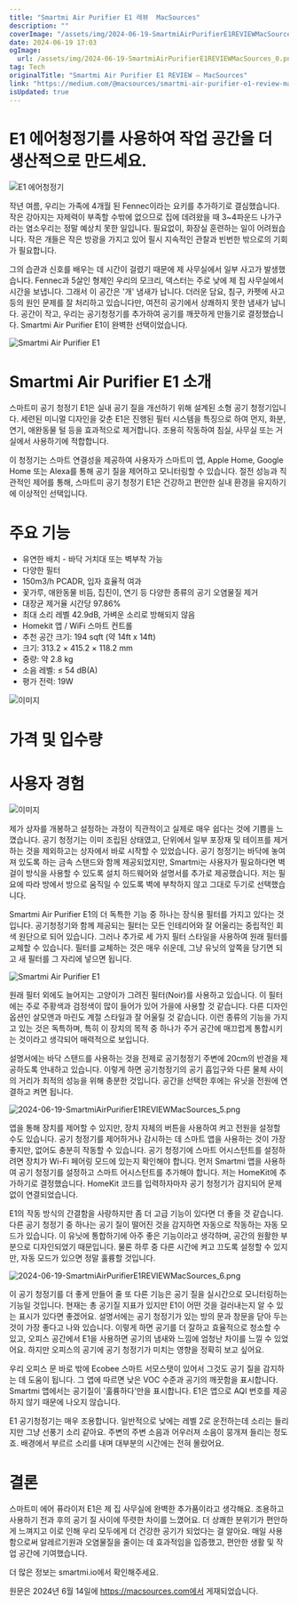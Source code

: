 ```yaml
---
title: "Smartmi Air Purifier E1 레뷰  MacSources"
description: ""
coverImage: "/assets/img/2024-06-19-SmartmiAirPurifierE1REVIEWMacSources_0.png"
date: 2024-06-19 17:03
ogImage:
  url: /assets/img/2024-06-19-SmartmiAirPurifierE1REVIEWMacSources_0.png
tag: Tech
originalTitle: "Smartmi Air Purifier E1 REVIEW — MacSources"
link: "https://medium.com/@macsources/smartmi-air-purifier-e1-review-macsources-67cf72c3e096"
isUpdated: true
---
```


# E1 에어청정기를 사용하여 작업 공간을 더 생산적으로 만드세요.

![E1 에어청정기](/assets/img/2024-06-19-SmartmiAirPurifierE1REVIEWMacSources_0.png)

작년 여름, 우리는 가족에 4개월 된 Fennec이라는 요키를 추가하기로 결심했습니다. 작은 강아지는 자제력이 부족할 수밖에 없으므로 집에 데려왔을 때 3~4파운드 나가구라는 염소우리는 정말 예상치 못한 일입니다. 필요없이, 화장실 훈련하는 일이 어려웠습니다. 작은 개들은 작은 방광을 가지고 있어 필시 지속적인 관찰과 빈번한 밖으로의 기회가 필요합니다.

그의 습관과 신호를 배우는 데 시간이 걸렸기 때문에 제 사무실에서 일부 사고가 발생했습니다. Fennec과 5살인 형제인 우리의 모크리, 덱스터는 주로 낮에 제 집 사무실에서 시간을 보냅니다. 그래서 이 공간은 '개' 냄새가 납니다. 더러운 담요, 침구, 카펫에 사고 등의 원인 문제를 잘 처리하고 있습니다만, 여전히 공기에서 상쾌하지 못한 냄새가 납니다. 공간이 작고, 우리는 공기청정기를 추가하여 공기를 깨끗하게 만들기로 결정했습니다. Smartmi Air Purifier E1이 완벽한 선택이었습니다.

<div class="content-ad"></div>

![Smartmi Air Purifier E1](/assets/img/2024-06-19-SmartmiAirPurifierE1REVIEWMacSources_1.png)

# Smartmi Air Purifier E1 소개

스마트미 공기 청정기 E1은 실내 공기 질을 개선하기 위해 설계된 소형 공기 청정기입니다. 세련된 미니멀 디자인을 갖춘 E1은 진행된 필터 시스템을 특징으로 하여 먼지, 화분, 연기, 애완동물 털 등을 효과적으로 제거합니다. 조용히 작동하여 침실, 사무실 또는 거실에서 사용하기에 적합합니다.

이 청정기는 스마트 연결성을 제공하여 사용자가 스마트미 앱, Apple Home, Google Home 또는 Alexa를 통해 공기 질을 제어하고 모니터링할 수 있습니다. 절전 성능과 직관적인 제어를 통해, 스마트미 공기 청정기 E1은 건강하고 편안한 실내 환경을 유지하기에 이상적인 선택입니다.

<div class="content-ad"></div>

# 주요 기능

- 유연한 배치 - 바닥 거치대 또는 벽부착 가능
- 다양한 필터
- 150m3/h PCADR, 입자 효율적 여과
- 꽃가루, 애완동물 비듬, 집진이, 연기 등 다양한 종류의 공기 오염물질 제거
- 대장균 제거율 시간당 97.86%
- 최대 소리 레벨 42.9dB, 가벼운 소리로 방해되지 않음
- Homekit 앱 / WiFi 스마트 컨트롤
- 추천 공간 크기: 194 sqft (약 14ft x 14ft)
- 크기: 313.2 × 415.2 × 118.2 mm
- 중량: 약 2.8 kg
- 소음 레벨: ≤ 54 dB(A)
- 평가 전력: 19W

![이미지](/assets/img/2024-06-19-SmartmiAirPurifierE1REVIEWMacSources_2.png)

# 가격 및 입수량

<div class="content-ad"></div>

# 사용자 경험

![이미지](/assets/img/2024-06-19-SmartmiAirPurifierE1REVIEWMacSources_3.png)

제가 상자를 개봉하고 설정하는 과정이 직관적이고 실제로 매우 쉽다는 것에 기쁨을 느꼈습니다. 공기 청정기는 이미 조립된 상태였고, 단위에서 일부 포장재 및 테이프를 제거하는 것을 제외하고는 상자에서 바로 시작할 수 있었습니다. 공기 청정기는 바닥에 놓여져 있도록 하는 금속 스탠드와 함께 제공되었지만, Smartmi는 사용자가 필요하다면 벽걸이 방식을 사용할 수 있도록 설치 하드웨어와 설명서를 추가로 제공했습니다. 저는 필요에 따라 방에서 방으로 움직일 수 있도록 벽에 부착하지 않고 그대로 두기로 선택했습니다.

<div class="content-ad"></div>

Smartmi Air Purifier E1의 더 독특한 기능 중 하나는 장식용 필터를 가지고 있다는 것입니다. 공기청정기와 함께 제공되는 필터는 모든 인테리어와 잘 어울리는 중립적인 회색 원단으로 되어 있습니다. 그러나 추가로 세 가지 필터 스타일을 사용하여 원래 필터를 교체할 수 있습니다. 필터를 교체하는 것은 매우 쉬운데, 그냥 유닛의 앞쪽을 당기면 되고 새 필터를 그 자리에 넣으면 됩니다.

![Smartmi Air Purifier E1](/assets/img/2024-06-19-SmartmiAirPurifierE1REVIEWMacSources_4.png)

원래 필터 외에도 늘어지는 고양이가 그려진 필터(Noir)를 사용하고 있습니다. 이 필터에는 주로 주황색과 검정색이 많이 들어가 있어 가을에 사용할 것 같습니다. 다른 디자인 옵션인 살모앤과 마린도 계절 스타일과 잘 어울릴 것 같습니다. 이런 종류의 기능을 가지고 있는 것은 독특하며, 특히 이 장치의 목적 중 하나가 주거 공간에 매끄럽게 통합시키는 것이라고 생각되어 매력적으로 보입니다.

설명서에는 바닥 스탠드를 사용하는 것을 전제로 공기청정기 주변에 20cm의 반경을 제공하도록 안내하고 있습니다. 이렇게 하면 공기청정기의 공기 흡입구와 다른 물체 사이의 거리가 최적의 성능을 위해 충분한 것입니다. 공간을 선택한 후에는 유닛을 전원에 연결하고 켜면 됩니다.

<div class="content-ad"></div>

![2024-06-19-SmartmiAirPurifierE1REVIEWMacSources_5.png](/assets/img/2024-06-19-SmartmiAirPurifierE1REVIEWMacSources_5.png)

앱을 통해 장치를 제어할 수 있지만, 장치 자체의 버튼을 사용하여 켜고 전원을 설정할 수도 있습니다. 공기 청정기를 제어하거나 감시하는 데 스마트 앱을 사용하는 것이 가장 좋지만, 없어도 충분히 작동할 수 있습니다. 공기 청정기에 스마트 어시스턴트를 설정하려면 장치가 Wi-Fi 페어링 모드에 있는지 확인해야 합니다. 먼저 Smartmi 앱을 사용하여 공기 청정기를 설정하고 스마트 어시스턴트를 추가해야 합니다. 저는 HomeKit에 추가하기로 결정했습니다. HomeKit 코드를 입력하자마자 공기 청정기가 감지되어 문제없이 연결되었습니다.

E1의 작동 방식의 간결함을 사랑하지만 좀 더 고급 기능이 있다면 더 좋을 것 같습니다. 다른 공기 청정기 중 하나는 공기 질이 떨어진 것을 감지하면 자동으로 작동하는 자동 모드가 있습니다. 이 유닛에 통합하기에 아주 좋은 기능이라고 생각하며, 공간의 원활한 부분으로 디자인되었기 때문입니다. 물론 하루 중 다른 시간에 켜고 끄도록 설정할 수 있지만, 자동 모드가 있으면 정말 훌륭할 것입니다.

![2024-06-19-SmartmiAirPurifierE1REVIEWMacSources_6.png](/assets/img/2024-06-19-SmartmiAirPurifierE1REVIEWMacSources_6.png)

<div class="content-ad"></div>

이 공기 청정기를 더 좋게 만들어 줄 또 다른 기능은 공기 질을 실시간으로 모니터링하는 기능일 것입니다. 현재는 총 공기질 지표가 있지만 E1이 어떤 것을 걸러내는지 알 수 있는 표시가 있다면 좋겠어요. 설명서에는 공기 청정기가 있는 방의 문과 창문을 닫아 두는 것이 가장 좋다고 나와 있습니다. 이렇게 하면 공기를 더 잘하고 효율적으로 청소할 수 있고, 오피스 공간에서 E1을 사용하면 공기의 냄새와 느낌에 엄청난 차이를 느낄 수 있었어요. 하지만 오피스의 공기에 공기 청정기가 미치는 영향을 정확히 보고 싶어요.

우리 오피스 문 바로 밖에 Ecobee 스마트 서모스탯이 있어서 그것도 공기 질을 감지하는 데 도움이 됩니다. 그 앱에 따르면 낮은 VOC 수준과 공기의 깨끗함을 표시합니다. Smartmi 앱에서는 공기질이 '훌륭하다'만을 표시합니다. E1은 앱으로 AQI 번호를 제공하지 않기 때문에 나오지 않습니다.

E1 공기청정기는 매우 조용합니다. 일반적으로 낮에는 레벨 2로 운전하는데 소리는 들리지만 그냥 선풍기 소리 같아요. 주변의 주변 소음과 어우러져 소음이 뭉개져 들리는 정도죠. 배경에서 부르르 소리를 내며 대부분의 시간에는 전혀 몰랐어요.

<div class="content-ad"></div>

# 결론

스마트미 에어 퓨라이저 E1은 제 집 사무실에 완벽한 추가품이라고 생각해요. 조용하고 사용하기 전과 후의 공기 질 사이에 뚜렷한 차이를 느꼈어요. 더 상쾌한 분위기가 편안하게 느껴지고 이로 인해 우리 모두에게 더 건강한 공기가 되었다는 걸 알아요. 매일 사용함으로써 알레르기원과 오염물질을 줄이는 데 효과적임을 입증했고, 편안한 생활 및 작업 공간에 기여했습니다.

더 많은 정보는 smartmi.io에서 확인해주세요.

원문은 2024년 6월 14일에 https://macsources.com에서 게재되었습니다.
